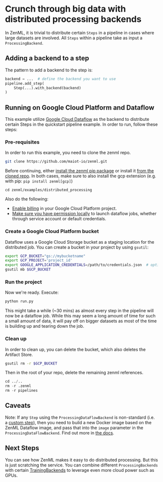 # Crunch through big data with distributed processing backends
In ZenML, it is trivial to distribute certain `Steps` in a pipeline in cases where large 
datasets are involved. All `Steps` within a pipeline take as input a `ProcessingBackend`.

## Adding a backend to a step
The pattern to add a backend to the step is:

```python
backend = ...  # define the backend you want to use
pipeline.add_step(
    Step(...).with_backend(backend)
)
```

## Running on Google Cloud Platform and Dataflow
This example utilize [Google Cloud Dataflow](https://cloud.google.com/dataflow) as the backend to 
distribute certain Steps in the quickstart pipeline example. In order to run, follow these steps:

### Pre-requisites
In order to run this example, you need to clone the zenml repo.

```bash
git clone https://github.com/maiot-io/zenml.git
```

Before continuing, either [install the zenml pip package](https://docs.zenml.io/getting-started/installation.html) or install it [from the cloned repo](../../zenml/README.md). 
In both cases, make sure to also install the gcp extension (e.g. with pip: `pip install zenml[gcp]`)

```
cd zenml/examples/distributed_processing
```

Also do the following:

* [Enable billing](https://cloud.google.com/billing/docs/how-to/modify-project#enable_billing_for_a_project) in your Google Cloud Platform project.
* [Make sure you have permission locally](https://cloud.google.com/dataflow/docs/concepts/access-control) to launch dataflow jobs, whether through service account or default credentials.

### Create a Google Cloud Platform bucket
Dataflow uses a Google Cloud Storage bucket as a staging location for the distributed job. You can create a 
bucket in your project by using `gsutil`:

```bash
export GCP_BUCKET="gs://mybucketname"
export GCP_PROJECT='project_id'
export GOOGLE_APPLICATION_CREDENTIALS=/path/to/credentials.json  # optional for permissions to launch dataflow jobs
gsutil mb $GCP_BUCKET
```

### Run the project
Now we're ready. Execute:

```bash
python run.py
```
This might take a while (~30 mins) as almost every step in the pipeline will now be a dataflow job. While this may 
seem a long amount of time for such a small amount of data, it will pay off on bigger datasets as most of the time is 
building up and tearing down the job.

### Clean up
In order to clean up, you can delete the bucket, which also deletes the Artifact Store.

```bash
gsutil rm -r $GCP_BUCKET
```

Then in the root of your repo, delete the remaining zenml references.

```python
cd ../..
rm -r .zenml
rm -r pipelines
```

## Caveats
Note: If any `Step` using the `ProcessingDataFlowBackend` is non-standard (i.e. a [custom step](https://docs.zenml.io/getting-started/creating-custom-logic.html)), 
then you need to build a new Docker image based on the ZenML Dataflow image, and pass that into the `image` parameter 
in the `ProcessingDataFlowBackend`. Find out more in [the docs](https://docs.zenml.io/backends/using-docker.html).

## Next Steps
You can see how ZenML makes it easy to do distributed processing. But this is just scratching the service. You 
can combine different `ProcessingBackends` with certain [TrainingBackends](../gcp_trained/README.md) to leverage 
even more cloud power such as GPUs.
